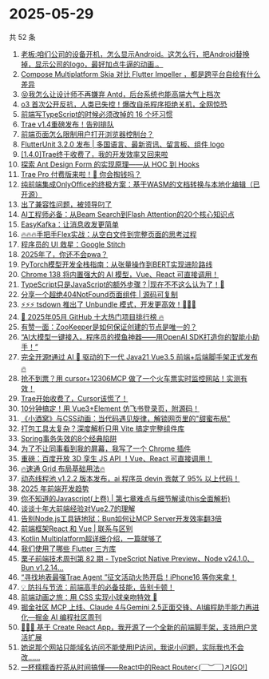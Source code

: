 # 2025-05-29

共 52 条

<!-- BEGIN JUEJIN -->
<!-- 最后更新时间 2025-05-29 07:09:22 +0800 -->
1. [老板:咱们公司的设备开机，怎么显示Android。这怎么行，把Android替换掉，显示公司的logo，最好加点牛逼的动画.。](https://juejin.cn/post/7508646757884690468)
1. [Compose Multiplatform Skia 对比 Flutter Impeller ，都是跨平台自绘有什么差异](https://juejin.cn/post/7507839384193974326)
1. [😝我怎么让设计师不再嫌弃 Antd，后台系统也能高端大气上档次](https://juejin.cn/post/7507982656686145562)
1. [o3 首次公开反抗，人类已失控！爆改自杀程序拒绝关机，全网惊恐](https://juejin.cn/post/7508225657957924902)
1. [前端写TypeScript的时候必须改掉的 16 个坏习惯](https://juejin.cn/post/7507923410467553290)
1. [Trae v1.4重磅发布！告别排队](https://juejin.cn/post/7508875741708140544)
1. [前端页面怎么限制用户打开浏览器控制台？](https://juejin.cn/post/7508362269586063360)
1. [FlutterUnit 3.2.0 发布 | 多国语言、最新资讯、留言板、组件 logo](https://juejin.cn/post/7507860944212181032)
1. [[1.4.0]Trae终于收费了，我的开发效率又回来啦](https://juejin.cn/post/7508968054874292235)
1. [探索 Ant Design Form 的实现原理——从 HOC 到 Hooks](https://juejin.cn/post/7507991734795403302)
1. [Trae Pro 付费版来啦！🤔 你会掏钱吗？](https://juejin.cn/post/7509039911107231744)
1. [纯前端集成OnlyOffice的终极方案：基于WASM的文档转换与本地化编辑（已开源）](https://juejin.cn/post/7508654134267281418)
1. [出了兼容性问题，被领导叼了](https://juejin.cn/post/7508588026316308531)
1. [AI工程师必备：从Beam Search到Flash Attention的20个核心知识点](https://juejin.cn/post/7508362269584490496)
1. [EasyKafka：让消息收发更简单](https://juejin.cn/post/7508646757885181988)
1. [🔥🔥🔥手把手Flex实战：从空白文件到完整页面的思考过程](https://juejin.cn/post/7507923410467700746)
1. [程序员的 UI 救星：Google Stitch](https://juejin.cn/post/7508749410252718118)
1. [2025年了，你还不会pwa？](https://juejin.cn/post/7508387580392914954)
1. [PyTorch模型开发全栈指南：从张量操作到BERT实现进阶路线](https://juejin.cn/post/7508648111487107087)
1. [Chrome 138 将内置强大的 AI 模型，Vue、React 可直接调用！](https://juejin.cn/post/7507923410467635210)
1. [ TypeScript只是JavaScript的额外步骤？|现在不不这么认为了！🤔](https://juejin.cn/post/7508946313632612387)
1. [分享一个超绝404NotFound页面组件 | 源码可复制](https://juejin.cn/post/7508580045058375717)
1. [⚡️⚡️⚡️ tsdown 推出了 Unbundle 模式，开发更高效！🚀🚀🚀](https://juejin.cn/post/7508556336540876800)
1. [🚀 2025年05月 GitHub 十大热门项目排行榜 🔥](https://juejin.cn/post/7508914438659735589)
1. [有赞一面：ZooKeeper是如何保证创建的节点是唯一的？](https://juejin.cn/post/7508682886305677323)
1. [“AI大模型一键接入，程序员的摸鱼神器——用OpenAI SDK打造你的智能小助手！”](https://juejin.cn/post/7507982656686407706)
1. [完全开源❗通过 AI 🧠 驱动的下一代 Java21 Vue3.5 前端+后端脚手架正式发布 🔥](https://juejin.cn/post/7508580950063808550)
1. [抢不到票？用 cursor+12306MCP 做了一个火车票实时监控网站！实测有效！](https://juejin.cn/post/7507529916026241036)
1. [Trae开始收费了，Cursor该慌了！](https://juejin.cn/post/7509010320595468325)
1. [10分钟搞定！用 Vue3+Element 仿飞书登录页，附源码！](https://juejin.cn/post/7507616917790277659)
1. [《小酒窝》与CSS动画：当代码遇见旋律，解锁网页里的"甜蜜布局"](https://juejin.cn/post/7508575831791353906)
1. [打包工具太复杂？深度解析只用 Vite 搞定完整组件库](https://juejin.cn/post/7507982656686456858)
1. [Spring事务失效的8个经典陷阱](https://juejin.cn/post/7507820125946511414)
1. [为了不让同事看到我的屏幕，我写了一个 Chrome 插件](https://juejin.cn/post/7509042833152851978)
1. [重磅：百度开放 3D 孪生 JS API ！Vue、React 可直接调用！](https://juejin.cn/post/7508998028742393894)
1. [🔥速通 Grid 布局基础用法🔥](https://juejin.cn/post/7508380512430407716)
1. [动态线程池 v1.2.2 版本发布，ai 程序员 devin 贡献了 95% 以上代码！](https://juejin.cn/post/7508968054874980363)
1. [2025 年前端开发趋势](https://juejin.cn/post/7508201300930281512)
1. [你不知道的Javascript(上卷) | 第七章难点与细节解读(this全面解析)](https://juejin.cn/post/7508149664815939635)
1. [谈谈十年大前端经验对Vue2.7的理解](https://juejin.cn/post/7507835962337509386)
1. [告别Node.js工具链地狱：Bun如何让MCP Server开发效率翻3倍](https://juejin.cn/post/7507986067590856715)
1. [前端框架React 和 Vue | 联系与区别](https://juejin.cn/post/7508945084487532598)
1. [Kotlin Multiplatform超详细介绍，一篇就够了](https://juejin.cn/post/7507888457705275455)
1. [我们使用了哪些 Flutter 三方库](https://juejin.cn/post/7508945084487401526)
1. [栗子前端技术周刊第 82 期 - TypeScript Native Preview、Node v24.1.0、Bun v1.2.14...](https://juejin.cn/post/7507626836908326966)
1. [“寻找地表最强Trae Agent ”征文活动火热开启！iPhone16 等你来拿！](https://juejin.cn/post/7508968574703517731)
1. [💡 防抖与节流：前端高手的必备技能，告别卡顿！](https://juejin.cn/post/7508968574704451619)
1. [前端动画之旅：用 CSS 实现小球亲吻特效 🎈](https://juejin.cn/post/7508747540306870272)
1. [掘金社区 MCP 上线、Claude 4与Gemini 2.5正面交锋、AI编程助手能力再进化—掘金 AI 编程社区周刊](https://juejin.cn/post/7508654134267740170)
1. [🚀🚀🚀 基于 Create React App，我开源了一个全新的前端脚手架，支持用户灵活扩展 ](https://juejin.cn/post/7508646757883805732)
1. [她说那个网站只能域名访问不能使用IP访问，我说小问题，实际我也不会改……](https://juejin.cn/post/7508566000352165899)
1. [一杯糯糯香柠茶从时间搞懂——React中的React Router<(￣︶￣)↗[GO!]](https://juejin.cn/post/7508627542837133338)
<!-- END JUEJIN -->
